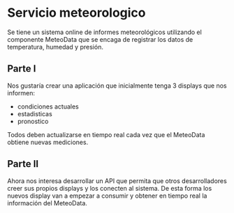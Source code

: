 # Servicio meteorologico

Se tiene un sistema online de informes meteorológicos utilizando el componente MeteoData que se encaga de registrar los datos de temperatura, humedad y presión.


## Parte I

Nos gustaría crear una aplicación que inicialmente tenga 3 displays que nos informen:

- condiciones actuales
- estadisticas
- pronostico

Todos deben actualizarse en tiempo real cada vez que el MeteoData obtiene nuevas mediciones.

## Parte II

Ahora nos interesa desarrollar un API que permita que otros desarrolladores creer sus propios displays y los conecten al sistema.
De esta forma los nuevos display van a empezar a consumir y obtener en tiempo real la información del MeteoData.

